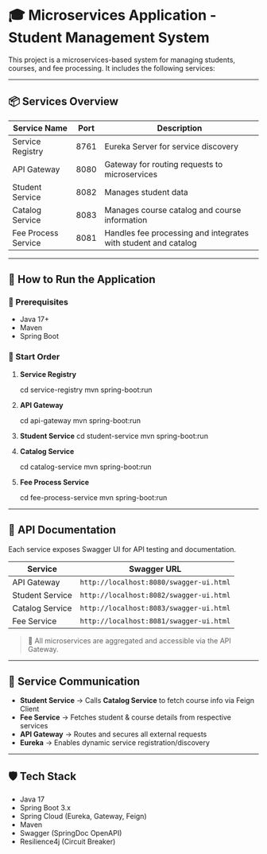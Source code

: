 # 🎓 Microservices Application - Student Management System

This project is a microservices-based system for managing students, courses, and fee processing. It includes the following services:

---

## 📦 Services Overview

| Service Name             | Port  | Description                                       |
|--------------------------|-------|---------------------------------------------------|
| Service Registry         | 8761  | Eureka Server for service discovery              |
| API Gateway              | 8080  | Gateway for routing requests to microservices     |
| Student Service          | 8082  | Manages student data                             |
| Catalog Service          | 8083  | Manages course catalog and course information    |
| Fee Process Service      | 8081  | Handles fee processing and integrates with student and catalog |

---

## 🚀 How to Run the Application

### 🧱 Prerequisites

- Java 17+
- Maven
- Spring Boot

### 🔄 Start Order

1. **Service Registry**

   cd service-registry
   mvn spring-boot:run


2. **API Gateway**

   cd api-gateway
   mvn spring-boot:run


3. **Student Service**
   cd student-service
   mvn spring-boot:run


4. **Catalog Service**

   cd catalog-service
   mvn spring-boot:run


5. **Fee Process Service**

   cd fee-process-service
   mvn spring-boot:run


---

## 📘 API Documentation

Each service exposes Swagger UI for API testing and documentation.

| Service         | Swagger URL                                       |
|----------------|----------------------------------------------------|
| API Gateway     | `http://localhost:8080/swagger-ui.html`          |
| Student Service | `http://localhost:8082/swagger-ui.html`          |
| Catalog Service | `http://localhost:8083/swagger-ui.html`          |
| Fee Service     | `http://localhost:8081/swagger-ui.html`          |

> 🔁 All microservices are aggregated and accessible via the API Gateway.


---

## 🧩 Service Communication

- **Student Service** → Calls **Catalog Service** to fetch course info via Feign Client
- **Fee Service** → Fetches student & course details from respective services
- **API Gateway** → Routes and secures all external requests
- **Eureka** → Enables dynamic service registration/discovery

---

## 🛡️ Tech Stack

- Java 17
- Spring Boot 3.x
- Spring Cloud (Eureka, Gateway, Feign)
- Maven
- Swagger (SpringDoc OpenAPI)
- Resilience4j (Circuit Breaker)


